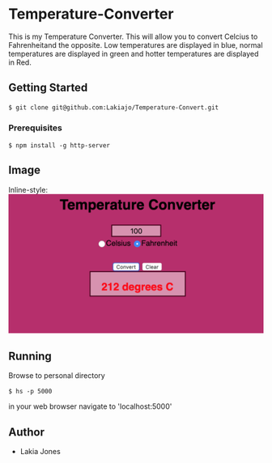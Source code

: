 # Temperature-Converter

This is my Temperature Converter. This will allow you to convert Celcius to Fahrenheitand the opposite. Low temperatures are displayed in blue, normal temperatures are displayed in green and hotter temperatures are displayed in Red. 

## Getting Started
```
$ git clone git@github.com:Lakiajo/Temperature-Convert.git
```

### Prerequisites
```
$ npm install -g http-server
```
## Image
Inline-style: 
![alt text](https://github.com/Lakiajo/Temperature-Convert/blob/master/Screen%20Shot%202019-03-27%20at%207.53.32%20PM.png "Screen Grab")

## Running
Browse to personal directory
```
$ hs -p 5000
```
in your web browser navigate to 'localhost:5000'

## Author
- Lakia Jones
